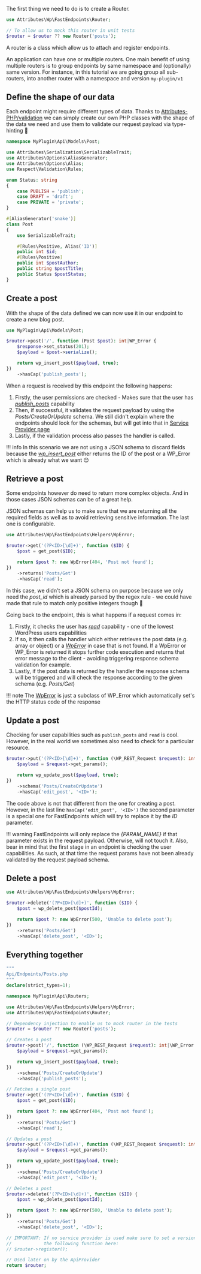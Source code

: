 The first thing we need to do is to create a Router.

```php title="Api/Routers/Posts.php"
use Attributes\Wp\FastEndpoints\Router;

// To allow us to mock this router in unit tests
$router = $router ?? new Router('posts');
```

A router is a class which allow us to attach and register endpoints.

An application can have one or multiple routers. One main benefit of using multiple routers is to group endpoints
by same namespace and (optionally) same version. For instance, in this tutorial we are going group all sub-routers,
into another router with a namespace and version `my-plugin/v1`

## Define the shape of our data

Each endpoint might require different types of data. Thanks to [Attributes-PHP/validation](https://github.com/Attributes-PHP/validation)
we can simply create our own PHP classes with the shape of the data we need and use them to validate our request payload
via type-hinting 🤯

```php title="Api/Models/Posts.php"
namespace MyPlugin\Api\Models\Post;

use Attributes\Serialization\SerializableTrait;
use Attributes\Options\AliasGenerator;
use Attributes\Options\Alias;
use Respect\Validation\Rules;

enum Status: string
{
    case PUBLISH = 'publish';
    case DRAFT = 'draft';
    case PRIVATE = 'private';
}

#[AliasGenerator('snake')]
class Post
{
    use SerializableTrait;

    #[Rules\Positive, Alias('ID')]
    public int $id;
    #[Rules\Positive]
    public int $postAuthor;
    public string $postTitle;
    public Status $postStatus;
}
```

## Create a post

With the shape of the data defined we can now use it in our endpoint to create a new blog post.

```php title="Api/Routers/Posts.php"
use MyPlugin\Api\Models\Post;

$router->post('/', function (Post $post): int|WP_Error {
    $response->set_status(201);
    $payload = $post->serialize();

    return wp_insert_post($payload, true);
})
    ->hasCap('publish_posts');
```

When a request is received by this endpoint the following happens:

1. Firstly, the user permissions are checked - Makes sure that the user has [*publish_posts*](https://wordpress.org/documentation/article/roles-and-capabilities/#publish_posts) capability
2. Then, if successful, it validates the request payload by using the *Posts/CreateOrUpdate* schema. 
   We still didn't explain where the endpoints should look for the schemas, but will get into that 
   in [Service Provider page](/wp-fastendpoints/quick-start/service-provider)
3. Lastly, if the validation process also passes the handler is called.

!!! info
    In this scenario we are not using a JSON schema to discard fields because the [_wp_insert_post_](https://developer.wordpress.org/reference/functions/wp_insert_post/)
    either returns the ID of the post or a WP_Error which is already what we want 😊

## Retrieve a post

Some endpoints however do need to return more complex objects. And in those cases JSON
schemas can be of a great help.

JSON schemas can help us to make sure that we are returning all the required fields
as well as to avoid retrieving sensitive information. The last one is configurable.

```php
use Attributes\Wp\FastEndpoints\Helpers\WpError;

$router->get('(?P<ID>[\d]+)', function ($ID) {
    $post = get_post($ID);

    return $post ?: new WpError(404, 'Post not found');
})
    ->returns('Posts/Get')
    ->hasCap('read');
```

In this case, we didn't set a JSON schema on purpose because we only need the
*post_id* which is already parsed by the regex rule - we could have made that rule
to match only positive integers though 🤔

Going back to the endpoint, this is what happens if a request comes in:

1. Firstly, it checks the user has [_read_](https://wordpress.org/documentation/article/roles-and-capabilities/#read)
   capability - one of the lowest WordPress users capabilities
2. If so, it then calls the handler which either retrieves the post data (e.g. array or object)
   or a [_WpError_](https://github.com/matapatos/wp-fastendpoints/blob/main/src/Helpers/WpError.php)
   in case that is not found. If a WpError or WP_Error is returned it stops further code execution
   and returns that error message to the client - avoiding triggering response schema validation for example.
3. Lastly, if the post data is returned by the handler the response schema will be triggered
   and will check the response according to the given schema (e.g. _Posts/Get_)

!!! note
    The [WpError](https://github.com/matapatos/wp-fastendpoints/blob/main/src/Helpers/WpError.php)
    is just a subclass of WP_Error which automatically set's the HTTP status code of the response

## Update a post

Checking for user capabilities such as `publish_posts` and `read` is cool. However, in the
real world we sometimes also need to check for a particular resource.

```php
$router->put('(?P<ID>[\d]+)', function (\WP_REST_Request $request): int|\WP_Error {
    $payload = $request->get_params();

    return wp_update_post($payload, true);
})
    ->schema('Posts/CreateOrUpdate')
    ->hasCap('edit_post', '<ID>');
```

The code above is not that different from the one for creating a post. However, in the last line
`hasCap('edit_post', '<ID>')` the second parameter is a special one for FastEndpoints
which will try to replace it by the _ID_ parameter.

!!! warning
    FastEndpoints will only replace the *{PARAM_NAME}* if that parameter
    exists in the request payload. Otherwise, will not touch it. Also, bear in mind that the first stage
    in an endpoint is checking the user capabilities. As such, at that time the request params have not
    been already validated by the request payload schema.

## Delete a post

```php
use Attributes\Wp\FastEndpoints\Helpers\WpError;

$router->delete('(?P<ID>[\d]+)', function ($ID) {
    $post = wp_delete_post($postId);

    return $post ?: new WpError(500, 'Unable to delete post');
})
    ->returns('Posts/Get')
    ->hasCap('delete_post', '<ID>');
```

## Everything together

```php
"""
Api/Endpoints/Posts.php
"""
declare(strict_types=1);

namespace MyPlugin\Api\Routers;

use Attributes\Wp\FastEndpoints\Helpers\WpError;
use Attributes\Wp\FastEndpoints\Router;

// Dependency injection to enable us to mock router in the tests
$router = $router ?? new Router('posts');

// Creates a post
$router->post('/', function (\WP_REST_Request $request): int|\WP_Error {
    $payload = $request->get_params();

    return wp_insert_post($payload, true);
})
    ->schema('Posts/CreateOrUpdate')
    ->hasCap('publish_posts');

// Fetches a single post
$router->get('(?P<ID>[\d]+)', function ($ID) {
    $post = get_post($ID);

    return $post ?: new WpError(404, 'Post not found');
})
    ->returns('Posts/Get')
    ->hasCap('read');

// Updates a post
$router->put('(?P<ID>[\d]+)', function (\WP_REST_Request $request): int|\WP_Error {
    $payload = $request->get_params();

    return wp_update_post($payload, true);
})
    ->schema('Posts/CreateOrUpdate')
    ->hasCap('edit_post', '<ID>');

// Deletes a post
$router->delete('(?P<ID>[\d]+)', function ($ID) {
    $post = wp_delete_post($postId);

    return $post ?: new WpError(500, 'Unable to delete post');
})
    ->returns('Posts/Get')
    ->hasCap('delete_post', '<ID>');

// IMPORTANT: If no service provider is used make sure to set a version to the $router and call
//            the following function here:
// $router->register();

// Used later on by the ApiProvider
return $router;
```